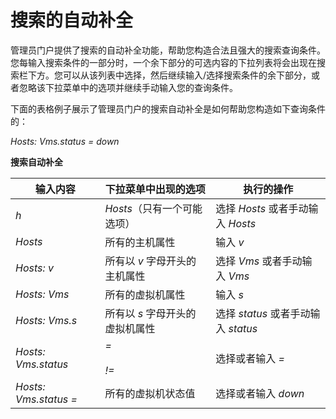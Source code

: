 # 搜索的自动补全

管理员门户提供了搜索的自动补全功能，帮助您构造合法且强大的搜索查询条件。您每输入搜索条件的一部分时，一个余下部分的可选内容的下拉列表将会出现在搜索栏下方。您可以从该列表中选择，然后继续输入/选择搜索条件的余下部分，或者忽略该下拉菜单中的选项并继续手动输入您的查询条件。

下面的表格例子展示了管理员门户的搜索自动补全是如何帮助您构造如下查询条件的：

*Hosts: Vms.status = down*

**搜索自动补全**

|输入内容|下拉菜单中出现的选项|执行的操作|
|--------|--------------------|----------|
|*h*|*Hosts*（只有一个可能选项）|选择 *Hosts* 或者手动输入 *Hosts*|
|*Hosts*|所有的主机属性|输入 *v*|
|*Hosts: v*|所有以 *v* 字母开头的主机属性|选择 *Vms* 或者手动输入 *Vms*|
|*Hosts: Vms*|所有的虚拟机属性|输入 *s*|
|*Hosts: Vms.s*|所有以 *s* 字母开头的虚拟机属性|选择 *status* 或者手动输入 *status*|
|*Hosts: Vms.status*|*=*<br/><br/>*!=*|选择或者输入 *=*|
|*Hosts: Vms.status =*|所有的虚拟机状态值|选择或者输入 *down*|
